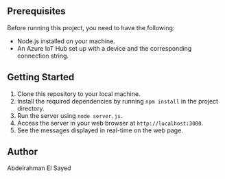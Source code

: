 ## Prerequisites

Before running this project, you need to have the following:

- Node.js installed on your machine.
- An Azure IoT Hub set up with a device and the corresponding connection string.

## Getting Started

1. Clone this repository to your local machine.
2. Install the required dependencies by running `npm install` in the project directory.
3. Run the server using `node server.js`.
4. Access the server in your web browser at `http://localhost:3000`.
5. See the messages displayed in real-time on the web page.

## Author 
Abdelrahman El Sayed
